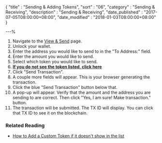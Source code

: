 {
"title"       : "Sending & Adding Tokens",
"sort"        : "06",
"category"    : "Sending & Receiving",
"description" : "Sending & Receiving",
"date_published" : "2017-07-05T08:00:00+08:00",
"date_modified"  : "2018-01-03T08:00:00+08:00"
}

---%

1.  Navigate to the [View & Send](https://mycrypto.com/account) page.
2.  Unlock your wallet.
3.  Enter the address you would like to send to in the "To Address:" field.
4.  Enter the amount you would like to send.
5.  Select which token you would like to send.
6.  **[If you do not see the token listed, click here](https://support.ethereumcommonwealth.io/tokens/adding-new-token-and-sending-custom-tokens.html)**
7.  Click "Send Transaction".
8.  A couple more fields will appear. This is your browser generating the transaction.
9.  Click the blue "Send Transaction" button below that.
10.  A pop-up will appear. Verify that the amount and the address you are sending to are correct. Then click "Yes, I am sure! Make transaction." button.
11.  The transaction will be submitted. The TX ID will display. You can click that TX ID to see it on the blockchain.

### Related Reading

*  [How to Add a Custom Token if it doesn't show in the list](https://support.ethereumcommonwealth.io/tokens/adding-new-token-and-sending-custom-tokens.html)
